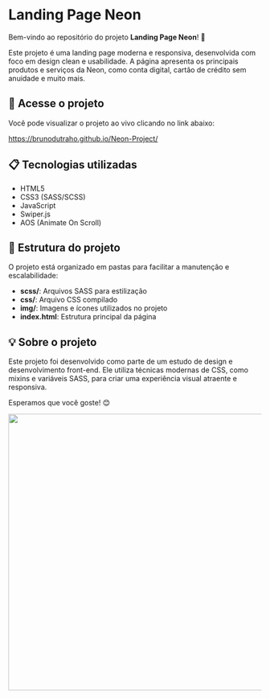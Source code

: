 <h1>Landing Page Neon</h1>

<p>Bem-vindo ao repositório do projeto <strong>Landing Page Neon</strong>! 🚀</p>

<p>Este projeto é uma landing page moderna e responsiva, desenvolvida com foco em design clean e usabilidade. A página apresenta os principais produtos e serviços da Neon, como conta digital, cartão de crédito sem anuidade e muito mais.</p>

<h2>🔗 Acesse o projeto</h2>
<p>Você pode visualizar o projeto ao vivo clicando no link abaixo:</p>
<a href="https://brunodutraho.github.io/Neon-Project/" target="_blank">https://brunodutraho.github.io/Neon-Project/</a>

<h2>📋 Tecnologias utilizadas</h2>
<ul>
  <li>HTML5</li>
  <li>CSS3 (SASS/SCSS)</li>
  <li>JavaScript</li>
  <li>Swiper.js</li>
  <li>AOS (Animate On Scroll)</li>
</ul>

<h2>📂 Estrutura do projeto</h2>
<p>O projeto está organizado em pastas para facilitar a manutenção e escalabilidade:</p>
<ul>
  <li><strong>scss/</strong>: Arquivos SASS para estilização</li>
  <li><strong>css/</strong>: Arquivo CSS compilado</li>
  <li><strong>img/</strong>: Imagens e ícones utilizados no projeto</li>
  <li><strong>index.html</strong>: Estrutura principal da página</li>
</ul>

<h2>💡 Sobre o projeto</h2>
<p>Este projeto foi desenvolvido como parte de um estudo de design e desenvolvimento front-end. Ele utiliza técnicas modernas de CSS, como mixins e variáveis SASS, para criar uma experiência visual atraente e responsiva.</p>

<p>Esperamos que você goste! 😊</p>

<div align="center">
  <img height="550" src="https://i.postimg.cc/sfqNc3vn/neon.png"  />
</div>
